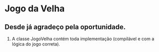 # Jogo da Velha
## Desde já agradeço pela oportunidade.

1. A classe JogoVelha contém toda implementação (compilável e com a lógica do jogo correta).
